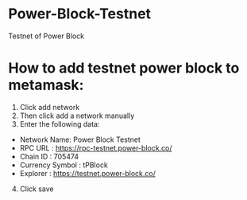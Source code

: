 # Power-Block-Testnet
Testnet of Power Block

# How to add testnet power block to metamask:
1. Click add network
2. Then click add a network manually
3. Enter the following data:
- Network Name: Power Block Testnet
- RPC URL : https://rpc-testnet.power-block.co/
- Chain ID : 705474
- Currency Symbol : tPBlock
- Explorer : https://testnet.power-block.co/

4. Click save
